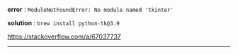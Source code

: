 
**error** : `ModuleNotFoundError: No module named 'tkinter'`

**solution** : `brew install python-tk@3.9`

https://stackoverflow.com/a/67037737


-------------------



